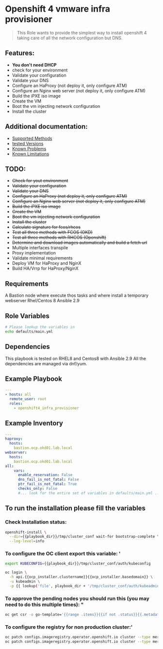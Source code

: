 # Openshift 4 vmware infra provisioner

> This Role wants to provide the simplest way to install openshift 4 taking care of all the network configuration but DNS.

## Features:
- **You don't need DHCP**
- check for your environment
- Validate your configuration
- Validate your DNS
- Configure an HaProxy (not deploy it, only configure ATM)
- Configure an Nginx web server (not deploy it, only configure ATM)
- Build the iPXE iso image
- Create the VM
- Boot the vm injecting network configuration
- Install the cluster

## Additional documentation:
- [Supported Methods](docs/supported_methods.md)
- [tested Versions](docs/tested_versions.md)
- [Known Problems](docs/known_problems.md)
- [Known Limitations](docs/known_limitations.md)

## TODO:
- ~~Check for yout environment~~
- ~~Validate your configuration~~
- ~~Validate your DNS~~
- ~~Configure an HaProxy (not deploy it, only configure ATM)~~
- ~~Configure an Nginx web server (not deploy it, only configure ATM)~~
- ~~Build the iPXE iso image~~
- ~~Create the VM~~
- ~~Boot the vm injecting network configuration~~
- ~~Install the cluster~~
- ~~Calculate signature for fcos/rhcos~~
- ~~Test all three methods with FCOS (OKD)~~ 
- ~~Test all three methods with RHCOS (Openshift)~~
- ~~Determine and download images automatically and build a fetch url~~
- Multiple interfaces transpile
- Proxy implementation
- Validate minimal requirements
- Deploy VM for HaProxy and NginX
- Build HA/Vrrp for HaProxy/NginX



## Requirements

A Bastion node where execute thos tasks and where install a temporary webserver
Rhel/Centos 8
Ansible 2.9

## Role Variables

```bash
# Please lookup the variables in 
echo defaults/main.yml
```



##  Dependencies
This playbook is tested on RHEL8 and Centos8 with Ansible 2.9
All the dependencies are managed via dnf/yum.


## Example Playbook
```yaml
---
- hosts: all
  remote_user: root
  roles:
    - openshift4_infra_provisioner
```

## Example Inventory
```yaml
---
haproxy:
  hosts:
    bastion.ocp.okd01.lab.local
webserver:
  hosts:
    bastion.ocp.okd01.lab.local
all:
    vars:
      enable_reservation: False
      dns_fail_is_not_fatal: False
      ptr_fail_is_not_fatal: True
      checks_only: False
      #... look for the entire set of variables in defaults/main.yml ...
```

## To run the installation please fill the variables

### Check Installation status:
```bash
openshift-install \
  --dir={{playbook_dir}}/tmp/cluster_conf wait-for bootstrap-complete \
  --log-level=info
```

### To configure the OC client export this variable:  '
```bash
export KUBECONFIG={{playbook_dir}}/tmp/cluster_conf/auth/kubeconfig

oc login \
  -h api.{{ocp_installer.clustername}}{{ocp_installer.basedomain}} \
  -u kubeadmin \
  -p {{ lookup('file', playbook_dir + '/tmp/cluster_conf/auth/kubeadmin-password') }}
```

### To approve the pending nodes you should run this (you may need to do this multiple times):  "
```bash
oc get csr -o go-template='{{range .items}}{{if not .status}}{{.metadata.name}}{{"\n"}}{{end}}{{end}}' | xargs oc adm certificate approve
```
### To configure the registry for non production cluster:'
```bash
oc patch configs.imageregistry.operator.openshift.io cluster --type merge --patch '{"spec":{"managementState":"Managed"}}'`
oc patch configs.imageregistry.operator.openshift.io cluster --type merge --patch '{"spec":{"storage":{"emptyDir":{}}}}'
```
